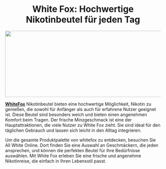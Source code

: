 <h1 style="text-align: center;"><strong>White Fox: Hochwertige Nikotinbeutel f&uuml;r jeden Tag</strong></h1>
<p><img src="https://cdn.sanity.io/images/1suddgf2/tobacco_seo/0eb92e4a4bc402c0063b52ae401715e7959544d1-570x286.png" width="610" height="214" alt="" style="display: block; margin-left: auto; margin-right: auto;" /></p>
<p><a href="https://www.allwhiteonline.de/brands/whitefox" target="_blank" rel="noopener"><strong>WhiteFox</strong></a> Nikotinbeutel bieten eine hochwertige M&ouml;glichkeit, Nikotin zu genie&szlig;en, die sowohl f&uuml;r Anf&auml;nger als auch f&uuml;r erfahrene Nutzer geeignet ist. Diese Beutel sind besonders weich und bieten einen angenehmen Komfort beim Tragen. Der frische Minzgeschmack ist eine der Hauptattraktionen, die viele Nutzer zu White Fox zieht. Sie sind ideal f&uuml;r den t&auml;glichen Gebrauch und lassen sich leicht in den Alltag integrieren.</p>
<p></p>
<p>Um die gesamte Produktpalette von whitefox zu entdecken, besuchen Sie All White Online. Dort finden Sie eine Auswahl an Geschm&auml;ckern, die jeden ansprechen, und k&ouml;nnen die perfekten Beutel f&uuml;r Ihre Bed&uuml;rfnisse ausw&auml;hlen. Mit White Fox erleben Sie eine frische und angenehme Nikotinreise, die einfach in Ihren Lebensstil passt.</p>